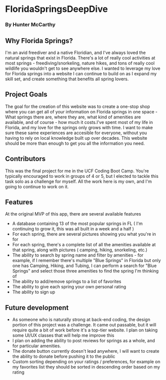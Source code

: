 # FloridaSpringsDeepDive 
### By Hunter McCarthy

## Why Florida Springs?

I'm an avid freediver and a native Floridian, and I've always loved the natural springs that exist in Florida. There's a lot of really cool activities at most springs - freediving/snorkeling, nature hikes, and tons of really cool wildlife you wouldn't get to see anywhere else. I wanted to leverage my love for Florida springs into a website I can continue to build on as I expand my skill set, and create something that benefits all spring lovers.

## Project Goals

The goal for the creation of this website was to create a one-stop shop where you can get all of your information on Florida springs in one space - What springs there are, where they are, what kind of amenities are available, and of course - how much it costs.I've spent most of my life in Florida, and my love for the springs only grows with time. I want to make sure these same experiences are accesible for everyone, without you having to rely on local knowledge built up over decades. This website should be more than enough to get you all the information you need.

## Contributors 

This was the final project for me in the UCF Coding Boot Camp. You're typically encouraged to work in groups of 4 or 5, but I elected to tackle this task solo as a challenge for myself. All the work here is my own, and I'm going to continue to work on it.

## Features

At the original MVP of this app, there are several available features 

- A database containing 13 of the most popular springs in FL ( I'm continuing to grow it, this was all built in a week and a half )
- For each spring, there are several pictures showing you what you're in for
- For each spring, there's a complete list of all the amenities available at that spring, along with pictures ( camping, hiking, snorkeling, etc.)
- The ability to search by spring name and filter by amenities - for example, if I remember there's multiple "Blue Springs" in Florida but only one has Camping, Hiking, and Tubing, I can perform a search for "Blue Springs" and select those three amenities to find the spring I'm thinking of
- The ability to add/remove springs to a list of favorites
- The ability to give each spring your own personal rating
- The ability to sign up

## Future development 

- As someone who is naturally strong at back-end coding, the design portion of this project was a challenge. It came out passable, but it will require quite a bit of work before it's a top-tier website. I plan on taking some UI/UX classes that will help me improve this
- I plan on adding the ability to post reviews for springs as a whole, and for particular amenities.
- The donate button currently doesn't lead anywhere, I will want to create the ability to donate before pushing it to the public
- Custom sorting depending on your ratings / preferences, for example on my favorites list they should be sorted in descending order based on my rating
